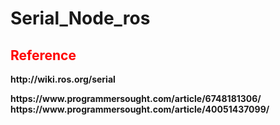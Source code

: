 # Serial_Node_ros
## <font color = 'red'> Reference </font>
<p><b>http://wiki.ros.org/serial</b></p>
<b>https://www.programmersought.com/article/6748181306/</b>
<b>https://www.programmersought.com/article/40051437099/</b>

